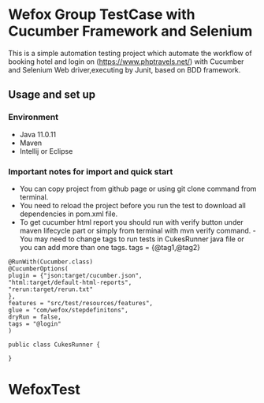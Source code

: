 # Wefox Group TestCase with Cucumber Framework and Selenium

This is a simple automation testing project which automate the workflow of booking hotel and login on 
(https://www.phptravels.net/) with
Cucumber and Selenium Web driver,executing by Junit, based on BDD framework.
## Usage and set up
### Environment
- Java 11.0.11
- Maven
- Intellij or Eclipse

### Important notes for import and quick start
- You can copy project from github page or using git clone command from terminal.
- You  need to reload the project  before you run the test to download all dependencies
in pom.xml file.
- To get cucumber html report you should run with verify button under maven lifecycle part or simply
from terminal with mvn verify command. 
-You may  need to change tags to run tests in CukesRunner java file or you can add more than one tags.
 tags = {@tag1,@tag2}
  
```
@RunWith(Cucumber.class)
@CucumberOptions(
plugin = {"json:target/cucumber.json",
"html:target/default-html-reports",
"rerun:target/rerun.txt"
},
features = "src/test/resources/features",
glue = "com/wefox/stepdefinitons",
dryRun = false,
tags = "@login"
)

public class CukesRunner {

}
```


# WefoxTest
